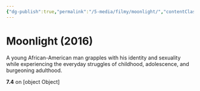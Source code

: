 ```yaml
---
{"dg-publish":true,"permalink":"/5-media/filmy/moonlight/","contentClasses":"movie","tags":["to-watch","фильм","#Drama"]}
---
```


# Moonlight (2016)
​​A young African-American man grapples with his identity and sexuality while experiencing the everyday struggles of childhood, adolescence, and burgeoning adulthood.

**7.4** on [object Object]
